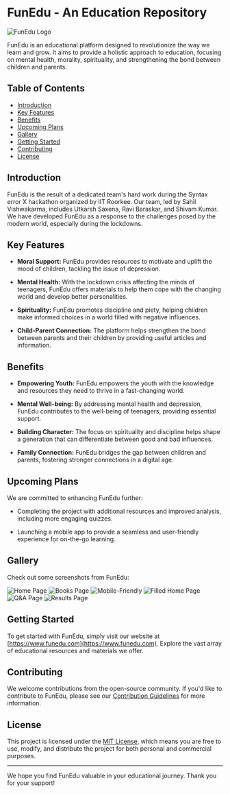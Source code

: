 # FunEdu - An Education Repository

![FunEdu Logo](./images/funedu-logo.png)

FunEdu is an educational platform designed to revolutionize the way we learn and grow. It aims to provide a holistic approach to education, focusing on mental health, morality, spirituality, and strengthening the bond between children and parents.

## Table of Contents

- [Introduction](#introduction)
- [Key Features](#key-features)
- [Benefits](#benefits)
- [Upcoming Plans](#upcoming-plans)
- [Gallery](#gallery)
- [Getting Started](#getting-started)
- [Contributing](#contributing)
- [License](#license)

## Introduction

FunEdu is the result of a dedicated team's hard work during the Syntax error X hackathon organized by IIT Roorkee. Our team, led by Sahil Vishwakarma, includes Utkarsh Saxena, Ravi Baraskar, and Shivam Kumar. We have developed FunEdu as a response to the challenges posed by the modern world, especially during the lockdowns.

## Key Features

- **Moral Support:** FunEdu provides resources to motivate and uplift the mood of children, tackling the issue of depression.

- **Mental Health:** With the lockdown crisis affecting the minds of teenagers, FunEdu offers materials to help them cope with the changing world and develop better personalities.

- **Spirituality:** FunEdu promotes discipline and piety, helping children make informed choices in a world filled with negative influences.

- **Child-Parent Connection:** The platform helps strengthen the bond between parents and their children by providing useful articles and information.

## Benefits

- **Empowering Youth:** FunEdu empowers the youth with the knowledge and resources they need to thrive in a fast-changing world.

- **Mental Well-being:** By addressing mental health and depression, FunEdu contributes to the well-being of teenagers, providing essential support.

- **Building Character:** The focus on spirituality and discipline helps shape a generation that can differentiate between good and bad influences.

- **Family Connection:** FunEdu bridges the gap between children and parents, fostering stronger connections in a digital age.

## Upcoming Plans

We are committed to enhancing FunEdu further:

- Completing the project with additional resources and improved analysis, including more engaging quizzes.

- Launching a mobile app to provide a seamless and user-friendly experience for on-the-go learning.

## Gallery

Check out some screenshots from FunEdu:

![Home Page](./images/homePAGE.png)
![Books Page](./images/booksPAGE.png)
![Mobile-Friendly](./images/mobileFriendly.png)
![Filled Home Page](./images/homePAGEfilled.png)
![Q&A Page](./images/qnaPAGE.png)
![Results Page](./images/resultsPAGE.png)

## Getting Started

To get started with FunEdu, simply visit our website at [https://www.funedu.com](https://www.funedu.com). Explore the vast array of educational resources and materials we offer.

## Contributing

We welcome contributions from the open-source community. If you'd like to contribute to FunEdu, please see our [Contribution Guidelines](CONTRIBUTING.md) for more information.

## License

This project is licensed under the [MIT License](LICENSE), which means you are free to use, modify, and distribute the project for both personal and commercial purposes.

---

We hope you find FunEdu valuable in your educational journey. Thank you for your support!
